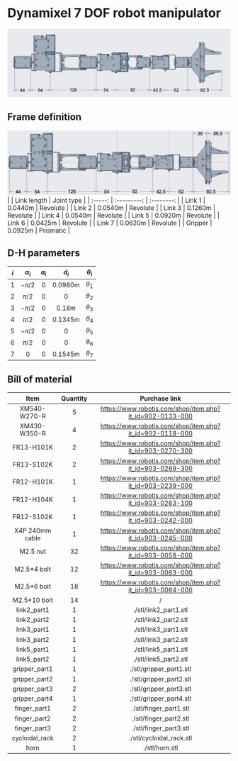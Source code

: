 # Dynamixel 7 DOF robot manipulator

![manipulator](./stl/manipulator.png)

## Frame definition

![cad](./stl/cad.png)
|         | Link length | Joint type |
| :-----: | :---------: | :--------: |
| Link 1  |   0.0440m   |  Revolute  |
| Link 2  |   0.0540m   |  Revolute  |
| Link 3  |   0.1260m   |  Revolute  |
| Link 4  |   0.0540m   |  Revolute  |
| Link 5  |   0.0920m   |  Revolute  |
| Link 6  |   0.0425m   |  Revolute  |
| Link 7  |   0.0620m   |  Revolute  |
| Gripper |   0.0925m   | Prismatic  |

## D-H parameters
|  $i$  | $\alpha_i$ | $a_i$ |  $d_i$  | $\theta_i$ |
| :---: | :--------: | :---: | :-----: | :--------: |
|   1   |  $-\pi/2$  |   0   | 0.0980m | $\theta_1$ |
|   2   |  $\pi/2$   |   0   |    0    | $\theta_2$ |
|   3   |  $-\pi/2$  |   0   |  0.18m  | $\theta_3$ |
|   4   |  $\pi/2$   |   0   | 0.1345m | $\theta_4$ |
|   5   |  $-\pi/2$  |   0   |    0    | $\theta_5$ |
|   6   |  $\pi/2$   |   0   |    0    | $\theta_6$ |
|   7   |     0      |   0   | 0.1545m | $\theta_7$ |

## Bill of material
|      Item       | Quantity |                      Purchase link                       |
| :-------------: | :------: | :------------------------------------------------------: |
|  XM540-W270-R   |    5     | https://www.robotis.com/shop/item.php?it_id=902-0133-000 |
|  XM430-W350-R   |    4     | https://www.robotis.com/shop/item.php?it_id=902-0118-000 |
|   FR13-H101K    |    2     | https://www.robotis.com/shop/item.php?it_id=903-0270-300 |
|   FR13-S102K    |    2     | https://www.robotis.com/shop/item.php?it_id=903-0269-300 |
|   FR12-H101K    |    1     | https://www.robotis.com/shop/item.php?it_id=903-0239-000 |
|   FR12-H104K    |    1     | https://www.robotis.com/shop/item.php?it_id=903-0263-100 |
|   FR12-S102K    |    1     | https://www.robotis.com/shop/item.php?it_id=903-0242-000 |
| X4P 240mm cable |    1     | https://www.robotis.com/shop/item.php?it_id=903-0245-000 |
|    M2.5 nut     |    32    | https://www.robotis.com/shop/item.php?it_id=903-0058-000 |
|   M2.5*4 bolt   |    12    | https://www.robotis.com/shop/item.php?it_id=903-0063-000 |
|   M2.5*6 bolt   |    18    | https://www.robotis.com/shop/item.php?it_id=903-0064-000 |
|  M2.5*10 bolt   |    14    |                            /                             |
|   link2_part1   |    1     |                  ./stl/link2_part1.stl                   |
|   link2_part2   |    1     |                  ./stl/link2_part2.stl                   |
|   link3_part1   |    1     |                  ./stl/link3_part1.stl                   |
|   link3_part2   |    1     |                  ./stl/link3_part2.stl                   |
|   link5_part1   |    1     |                  ./stl/link5_part1.stl                   |
|   link5_part2   |    1     |                  ./stl/link5_part2.stl                   |
|  gripper_part1  |    1     |                 ./stl/gripper_part1.stl                  |
|  gripper_part2  |    1     |                 ./stl/gripper_part2.stl                  |
|  gripper_part3  |    2     |                 ./stl/gripper_part3.stl                  |
|  gripper_part4  |    1     |                 ./stl/gripper_part4.stl                  |
|  finger_part1   |    2     |                  ./stl/finger_part1.stl                  |
|  finger_part2   |    2     |                  ./stl/finger_part2.stl                  |
|  finger_part3   |    2     |                  ./stl/finger_part3.stl                  |
| cycloidal_rack  |    2     |                 ./stl/cycloidal_rack.stl                 |
|      horn       |    1     |                      ./stl/horn.stl                      |
